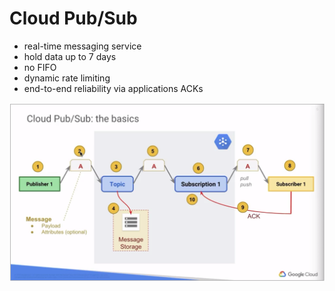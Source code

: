 # Cloud Pub/Sub

- real-time messaging service
- hold data up to 7 days
- no FIFO
- dynamic rate limiting
- end-to-end reliability via applications ACKs

![alt](./images/pubsub.png)
